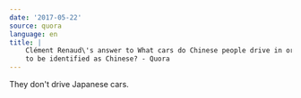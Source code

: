 ```yaml
---
date: '2017-05-22'
source: quora
language: en
title: |
    Clément Renaud\'s answer to What cars do Chinese people drive in order
    to be identified as Chinese? - Quora
---
```


They don\'t drive Japanese cars.
